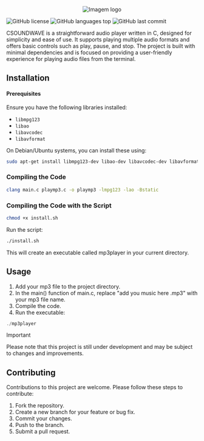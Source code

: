 

<p align="center">
  <img src="https://i.imgur.com/CWGPzHO.png" alt="Imagem logo" />
</p>

![GitHub license](https://img.shields.io/github/license/alvarorichard/CSoundWave)
![GitHub languages top](https://img.shields.io/github/languages/top/alvarorichard/CSoundWave)
![GitHub last commit](https://img.shields.io/github/last-commit/alvarorichard/CSoundWave)

CSOUNDWAVE is a straightforward audio player written in C, designed for simplicity and ease of use. It supports playing multiple audio formats and offers basic controls such as play, pause, and stop. The project is built with minimal dependencies and is focused on providing a user-friendly experience for playing audio files from the terminal.


 ## Installation

#### Prerequisites

Ensure you have the following libraries installed:

* `libmpg123`
* `libao`
* `libavcodec`
* `libavformat`

On Debian/Ubuntu systems, you can install these using:

```bash
sudo apt-get install libmpg123-dev libao-dev libavcodec-dev libavformat-dev
```
### Compiling the Code
```bash
clang main.c playmp3.c -o playmp3 -lmpg123 -lao -Bstatic                     
```
### Compiling the Code with the Script
```bash
chmod +x install.sh
```
 Run the script:
```bash
./install.sh
```


This will create an executable called mp3player in your current directory.

## Usage

1. Add your mp3 file to the project directory.
2. In the main() function of main.c, replace "add you music here .mp3" with your mp3 file name.
3. Compile the code.
4. Run the executable:
```C
./mp3player
```
>[!IMPORTANT]
> Please note that this project is still under development and may be subject to changes and improvements.


## Contributing
Contributions to this project are welcome. Please follow these steps to contribute:

1. Fork the repository.
2. Create a new branch for your feature or bug fix.
3. Commit your changes.
4. Push to the branch.
5. Submit a pull request.


